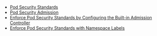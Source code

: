 - [Pod Security Standards](https://kubernetes.io/docs/concepts/security/pod-security-standards/)
- [Pod Security Admission](https://kubernetes.io/docs/concepts/security/pod-security-admission/)
- [Enforce Pod Security Standards by Configuring the Built-in Admission Controller](https://kubernetes.io/docs/tasks/configure-pod-container/enforce-standards-admission-controller/)
- [Enforce Pod Security Standards with Namespace Labels](https://kubernetes.io/docs/tasks/configure-pod-container/enforce-standards-namespace-labels/)

